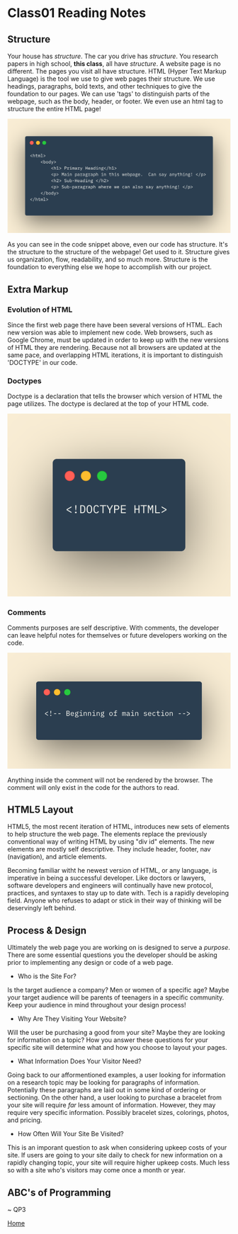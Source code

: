 # Class01 Reading Notes


## Structure

Your house has *structure*.  The car you drive has *structure*.  You research papers in high school, **this class**, all have *structure*.  A website page is no different.  The pages you visit all have structure.  HTML (Hyper Text Markup Language) is the tool we use to give web pages their structure.  We use headings, paragraphs, bold texts, and other techniques to give the foundation to our pages.  We can use 'tags' to distinguish parts of the webpage, such as the body, header, or footer.  We even use an html tag to structure the entire HTML page! 

![HTML Structure](./images/htmlstructure.png)

As you can see in the code snippet above, even our code has structure.  It's the structure to the structure of the webpage!  Get used to it.  Structure gives us organization, flow, readability, and so much more.  Structure is the foundation to everything else we hope to accomplish with our project. 

## Extra Markup

### Evolution of HTML

Since the first web page there have been several versions of HTML.  Each new version was able to implement new code.  Web browsers, such as Google Chrome, must be updated in order to keep up with the new versions of HTML they are rendering.  Because not all browsers are updated at the same pace, and overlapping HTML iterations, it is important to distinguish 'DOCTYPE' in our code.

### Doctypes

Doctype is a declaration that tells the browser which version of HTML the page utilizes.  The doctype is declared at the top of your HTML code. 

![Doctype](./images/doctype.png)

### Comments

Comments purposes are self descriptive.  With comments, the developer can leave helpful notes for themselves or future developers working on the code.  

![Comments](./images/comments.png)

Anything inside the comment will not be rendered by the browser.  The comment will only exist in the code for the authors to read.  

## HTML5 Layout

HTML5, the most recent iteration of HTML, introduces new sets of elements to help structure the web page.   The elements replace the previously conventional way of writing HTML by using "div id" elements.  The new elements are mostly self descriptive.  They include header, footer, nav (navigation), and article elements.  

Becoming familiar witht he newest version of HTML, or any language, is imperative in being a successful developer.  Like doctors or lawyers, software developers and engineers will continually have new protocol, practices, and syntaxes to stay up to date with.  Tech is a rapidly developing field.  Anyone who refuses to adapt or stick in their way of thinking will be deservingly left behind.  

## Process & Design

Ultimately the web page you are working on is designed to serve a *purpose*.  There are some essential questions you the developer should be asking prior to implementing any design or code of a web page.  

* Who is the Site For?

Is the target audience a company?  Men or women of a specific age?  Maybe your target audience will be parents of teenagers in a specific community.  Keep your audience in mind throughout your design process!

* Why Are They Visiting Your Website?

Will the user be purchasing a good from your site?  Maybe they are looking for information on a topic?  How you answer these questions for your specific site will determine what and how you choose to layout your pages. 

* What Information Does Your Visitor Need?

Going back to our afformentioned examples, a user looking for information on a research topic may be looking for paragraphs of information.  Potentially these paragraphs are laid out in some kind of ordering or sectioning.  On the other hand, a user looking to purchase a bracelet from your site will require *far* less amount of information.  However, they may require very specific information. Possibly bracelet sizes, colorings, photos, and pricing.  

* How Often Will Your Site Be Visited?

This is an imporant question to ask when considering upkeep costs of your site.  If users are going to your site daily to check for new information on a rapidly changing topic, your site will require higher upkeep costs.  Much less so with a site who's visitors may come once a month or year. 

## ABC's of Programming




~ QP3

[Home](README.md)